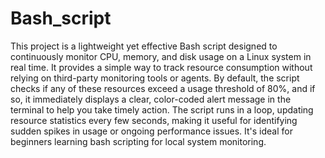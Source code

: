 # Bash_script
This project is a lightweight yet effective Bash script designed to continuously monitor CPU, memory, and disk usage on a Linux system in real time. It provides a simple way to track resource consumption without relying on third-party monitoring tools or agents. By default, the script checks if any of these resources exceed a usage threshold of 80%, and if so, it immediately displays a clear, color-coded alert message in the terminal to help you take timely action. The script runs in a loop, updating resource statistics every few seconds, making it useful for identifying sudden spikes in usage or ongoing performance issues. It's ideal for beginners learning bash scripting for local system monitoring.
